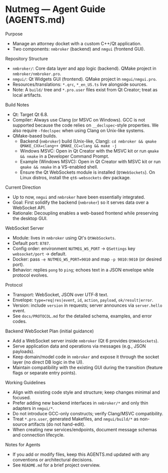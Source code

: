 # Nutmeg — Agent Guide (AGENTS.md)

Purpose
- Manage an attorney docket with a custom C++/Qt application.
- Two components: `nmbroker` (backend) and `nmgui` (frontend GUI).

Repository Structure
- `nmbroker/`: Core data layer and app logic (backend). QMake project in `nmbroker/nmbroker.pro`.
- `nmgui/`: Qt Widgets GUI (frontend). QMake project in `nmgui/nmgui.pro`.
- Resources/translations: `*.qrc`, `*_en_US.ts` live alongside sources.
- Note: A `build/` tree and `*.pro.user` files exist from Qt Creator; treat as local artifacts.

Build Notes
- Qt: Target Qt 6.8.
- Compiler: Always use Clang (or MSVC on Windows). GCC is not supported because the code relies on `__declspec`-style properties. We also require `-fdeclspec` when using Clang on Unix-like systems.
- QMake-based builds.
  - Backend (`nmbroker`) build (Unix-like, Clang): `cd nmbroker && qmake QMAKE_CXX=clang++ QMAKE_CC=clang && make -j`
  - Windows MSVC: Open in Qt Creator with the MSVC kit or run `qmake && nmake` in a Developer Command Prompt.
  - Example (Windows MSVC): Open in Qt Creator with MSVC kit or run `qmake && nmake` in a VS-enabled shell.
  - Ensure the Qt WebSockets module is installed (`QtWebSockets`). On Linux distros, install the `qt6-websockets` dev package.

Current Direction
- Up to now, `nmgui` and `nmbroker` have been essentially integrated.
- Goal: First solidify the backend (`nmbroker`) so it serves data over a WebSocket API.
- Rationale: Decoupling enables a web-based frontend while preserving the desktop GUI.

WebSocket Server
- Module: lives in `nmbroker` using Qt's `QtWebSockets`.
- Default port: `8787`.
- Config order: environment `NUTMEG_WS_PORT` → `QSettings` key `websocket/port` → default.
- Docker: pass `-e NUTMEG_WS_PORT=9010` and map `-p 9010:9010` (or desired port).
- Behavior: replies `pong` to `ping`; echoes text in a JSON envelope while protocol evolves.

Protocol
- Transport: WebSocket, JSON over UTF‑8 text.
- Envelope: `type=req|res|event`, `id`, `action`, `payload`, `ok/result|error`.
- Version: include `version` in requests; server announces via `server.hello` event.
- See `docs/PROTOCOL.md` for the detailed schema, examples, and error codes.

Backend WebSocket Plan (initial guidance)
- Add a WebSocket server inside `nmbroker` (Qt 6 provides `QtWebSockets`).
- Serve application data and operations via messages (e.g., JSON payloads).
- Keep domain/model code in `nmbroker` and expose it through the socket layer (no direct DB logic in the UI).
- Maintain compatibility with the existing GUI during the transition (feature flags or separate entry points).

Working Guidelines
- Align with existing code style and structure; keep changes minimal and focused.
- Prefer adding new backend interfaces in `nmbroker/*` and only thin adapters in `nmgui/*`.
- Do not introduce GCC-only constructs; verify Clang/MSVC compatibility.
- Treat `*.pro.user`, generated Makefiles, and `nmgui/build/*` as non-source artifacts (do not hand-edit).
- When creating new services/endpoints, document message schemas and connection lifecycle.

Notes for Agents
- If you add or modify files, keep this AGENTS.md updated with any conventions or architectural decisions.
- See `README.md` for a brief project overview.

